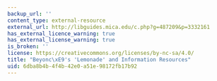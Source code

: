 ```yaml
---
backup_url: ''
content_type: external-resource
external_url: http://libguides.mica.edu/c.php?g=487209&p=3332161
has_external_licence_warning: true
has_external_license_warning: true
is_broken: ''
license: https://creativecommons.org/licenses/by-nc-sa/4.0/
title: "Beyonc\xE9's 'Lemonade' and Information Resources"
uid: 6dba8b4b-4f4b-42e0-a51e-98172fb17b92
---
```

